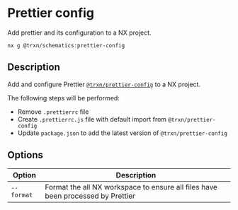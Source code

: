 # Prettier config

Add prettier and its configuration to a NX project.

```shell
nx g @trxn/schematics:prettier-config
```

## Description

Add and configure Prettier [`@trxn/prettier-config`](https://github.com/tractr/stack/tree/main/libs/config/prettier) to a NX project.

The following steps will be performed:

- Remove `.prettierrc` file
- Create `.prettierrc.js` file with default import from `@trxn/prettier-config`
- Update `package.json` to add the latest version of `@trxn/prettier-config`

## Options

| Option     | Description                                                                                                     |
| ---------- | --------------------------------------------------------------------------------------------------------------- |
| `--format` | Format the all NX workspace to ensure all files have been processed by Prettier                                 |
